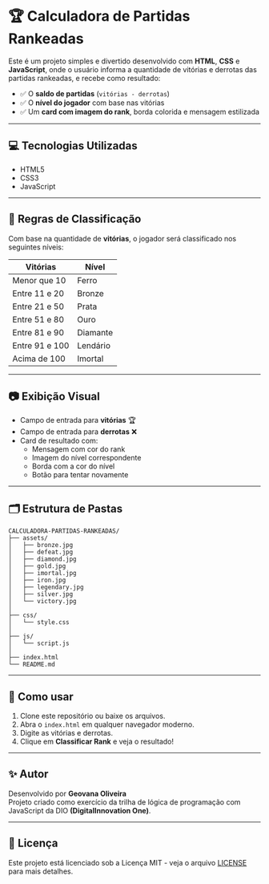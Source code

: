# 🏆 Calculadora de Partidas Rankeadas

Este é um projeto simples e divertido desenvolvido com **HTML**, **CSS** e **JavaScript**, onde o usuário informa a quantidade de vitórias e derrotas das partidas rankeadas, e recebe como resultado:

- ✅ O **saldo de partidas** (`vitórias - derrotas`)
- ✅ O **nível do jogador** com base nas vitórias
- ✅ Um **card com imagem do rank**, borda colorida e mensagem estilizada

---

## 💻 Tecnologias Utilizadas

- HTML5  
- CSS3  
- JavaScript

---

## 🧠 Regras de Classificação

Com base na quantidade de **vitórias**, o jogador será classificado nos seguintes níveis:

| Vitórias               | Nível     |
|------------------------|-----------|
| Menor que 10           | Ferro     |
| Entre 11 e 20          | Bronze    |
| Entre 21 e 50          | Prata     |
| Entre 51 e 80          | Ouro      |
| Entre 81 e 90          | Diamante  |
| Entre 91 e 100         | Lendário  |
| Acima de 100           | Imortal   |

---

## 📷 Exibição Visual

- Campo de entrada para **vitórias**  🏆  
- Campo de entrada para **derrotas**  ❌  
- Card de resultado com:
  - Mensagem com cor do rank  
  - Imagem do nível correspondente  
  - Borda com a cor do nível  
  - Botão para tentar novamente  

---

## 🗂️ Estrutura de Pastas

```
CALCULADORA-PARTIDAS-RANKEADAS/
├── assets/
│   ├── bronze.jpg
│   ├── defeat.jpg
│   ├── diamond.jpg
│   ├── gold.jpg
│   ├── imortal.jpg
│   ├── iron.jpg
│   ├── legendary.jpg
│   ├── silver.jpg
│   └── victory.jpg
│
├── css/
│   └── style.css
│
├── js/
│   └── script.js
│
├── index.html
└── README.md
```
---

## 🚀 Como usar

1. Clone este repositório ou baixe os arquivos.  
2. Abra o `index.html` em qualquer navegador moderno.  
3. Digite as vitórias e derrotas.  
4. Clique em **Classificar Rank** e veja o resultado!

---

## ✨ Autor

Desenvolvido por **Geovana Oliveira**  
Projeto criado como exercício da trilha de lógica de programação com JavaScript da DIO **(DigitalInnovation One)**.

---

## 📝 Licença

Este projeto está licenciado sob a Licença MIT - veja o arquivo [LICENSE](LICENSE) para mais detalhes.
